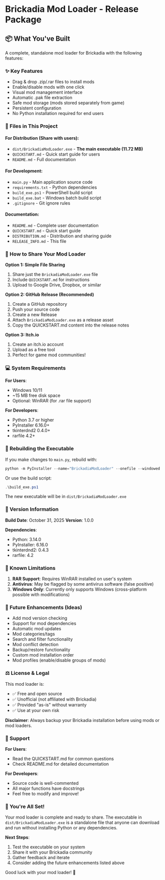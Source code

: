 # Brickadia Mod Loader - Release Package

## 📦 What You've Built

A complete, standalone mod loader for Brickadia with the following features:

### ✨ Key Features

- Drag & drop .zip/.rar files to install mods
- Enable/disable mods with one click
- Visual mod management interface
- Automatic .pak file extraction
- Safe mod storage (mods stored separately from game)
- Persistent configuration
- No Python installation required for end users

### 📁 Files in This Project

#### **For Distribution** (Share with users):

- `dist/BrickadiaModLoader.exe` - **The main executable (11.72 MB)**
- `QUICKSTART.md` - Quick start guide for users
- `README.md` - Full documentation

#### **For Development**:

- `main.py` - Main application source code
- `requirements.txt` - Python dependencies
- `build_exe.ps1` - PowerShell build script
- `build_exe.bat` - Windows batch build script
- `.gitignore` - Git ignore rules

#### **Documentation**:

- `README.md` - Complete user documentation
- `QUICKSTART.md` - Quick start guide
- `DISTRIBUTION.md` - Distribution and sharing guide
- `RELEASE_INFO.md` - This file

### 🚀 How to Share Your Mod Loader

**Option 1: Simple File Sharing**

1. Share just the `BrickadiaModLoader.exe` file
2. Include `QUICKSTART.md` for instructions
3. Upload to Google Drive, Dropbox, or similar

**Option 2: GitHub Release (Recommended)**

1. Create a GitHub repository
2. Push your source code
3. Create a new Release
4. Attach `BrickadiaModLoader.exe` as a release asset
5. Copy the QUICKSTART.md content into the release notes

**Option 3: Itch.io**

1. Create an itch.io account
2. Upload as a free tool
3. Perfect for game mod communities!

### 💻 System Requirements

**For Users**:

- Windows 10/11
- ~15 MB free disk space
- Optional: WinRAR (for .rar file support)

**For Developers**:

- Python 3.7 or higher
- PyInstaller 6.16.0+
- tkinterdnd2 0.4.0+
- rarfile 4.2+

### 🔨 Rebuilding the Executable

If you make changes to `main.py`, rebuild with:

```powershell
python -m PyInstaller --name="BrickadiaModLoader" --onefile --windowed --hidden-import=tkinterdnd2 --hidden-import=rarfile --hidden-import=zipfile --collect-all=tkinterdnd2 main.py
```

Or use the build script:

```powershell
.\build_exe.ps1
```

The new executable will be in `dist/BrickadiaModLoader.exe`

### 📝 Version Information

**Build Date**: October 31, 2025
**Version**: 1.0.0

**Dependencies**:

- Python: 3.14.0
- PyInstaller: 6.16.0
- tkinterdnd2: 0.4.3
- rarfile: 4.2

### 🐛 Known Limitations

1. **RAR Support**: Requires WinRAR installed on user's system
2. **Antivirus**: May be flagged by some antivirus software (false positive)
3. **Windows Only**: Currently only supports Windows (cross-platform possible with modifications)

### 🔮 Future Enhancements (Ideas)

- Add mod version checking
- Support for mod dependencies
- Automatic mod updates
- Mod categories/tags
- Search and filter functionality
- Mod conflict detection
- Backup/restore functionality
- Custom mod installation order
- Mod profiles (enable/disable groups of mods)

### ⚖️ License & Legal

This mod loader is:

- ✅ Free and open source
- ✅ Unofficial (not affiliated with Brickadia)
- ✅ Provided "as-is" without warranty
- ✅ Use at your own risk

**Disclaimer**: Always backup your Brickadia installation before using mods or mod loaders.

### 📧 Support

**For Users**:

- Read the QUICKSTART.md for common questions
- Check README.md for detailed documentation

**For Developers**:

- Source code is well-commented
- All major functions have docstrings
- Feel free to modify and improve!

### 🎉 You're All Set!

Your mod loader is complete and ready to share. The executable in `dist/BrickadiaModLoader.exe` is a standalone file that anyone can download and run without installing Python or any dependencies.

**Next Steps**:

1. Test the executable on your system
2. Share it with your Brickadia community
3. Gather feedback and iterate
4. Consider adding the future enhancements listed above

Good luck with your mod loader! 🚀
